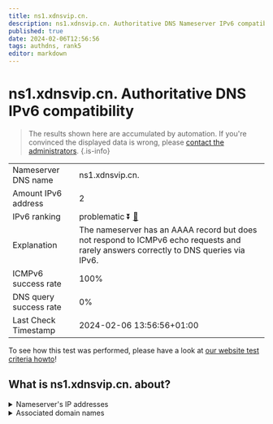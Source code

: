 ```yaml
---
title: ns1.xdnsvip.cn.
description: ns1.xdnsvip.cn. Authoritative DNS Nameserver IPv6 compatibility
published: true
date: 2024-02-06T12:56:56
tags: authdns, rank5
editor: markdown
---
```


# ns1.xdnsvip.cn. Authoritative DNS IPv6 compatibility

> The results shown here are accumulated by automation. If you're convinced the displayed data is wrong, please [contact the administrators](/howto/chat). 
{.is-info}




|   |   |
| - | - |
| Nameserver DNS name | ns1.xdnsvip.cn.
| Amount IPv6 address | 2
| IPv6 ranking | problematic :arrow_double_down: [🔗](/howto/ranking) |
| Explanation | The nameserver has an AAAA record but does not respond to ICMPv6 echo requests and rarely answers correctly to DNS queries via IPv6. |
| ICMPv6 success rate | 100%|
| DNS query success rate | 0% |
| Last Check Timestamp | 2024-02-06 13:56:56+01:00 |

To see how this test was performed, please have a look at [our website test criteria howto](/howto/testcriteria/authdns)!


## What is ns1.xdnsvip.cn. about?




<details>
<summary>Nameserver's IP addresses</summary>

2408:4004:1e2:5542::66

2408:4002:101e:247b:256f:f783:c0bd:15f5

</details>



<details>
<summary>Associated domain names</summary>

www.psbc.com

</details>
